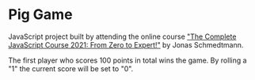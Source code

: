 # Pig Game

JavaScript project built by attending the online course ["The Complete JavaScript Course 2021: From Zero to Expert!"](https://www.udemy.com/course/the-complete-javascript-course/) by Jonas Schmedtmann.

The first player who scores 100 points in total wins the game. By rolling a "1" the current score will be set to "0".
